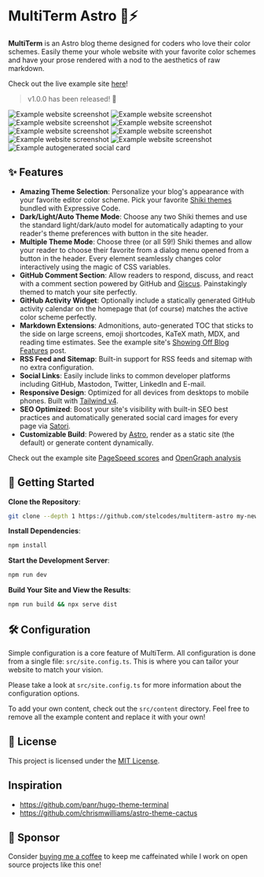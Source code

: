 # MultiTerm Astro 🎨⚡️

**MultiTerm** is an Astro blog theme designed for coders who love their color schemes. Easily theme your whole website with your favorite color schemes and have your prose rendered with a nod to the aesthetics of raw markdown.

Check out the live example site [here](https://multiterm.stelclementine.com)!

> v1.0.0 has been released! 🥳

![Example website screenshot](https://i.imgur.com/zZnrtj3.png)
![Example website screenshot](https://i.imgur.com/NPnMB8S.png)
![Example website screenshot](https://i.imgur.com/e51wsel.png)
![Example website screenshot](https://i.imgur.com/8knxtYb.png)
![Example website screenshot](https://i.imgur.com/3lE9Q3w.png)
![Example website screenshot](https://i.imgur.com/vKxEO5k.png)
![Example website screenshot](https://i.imgur.com/wl5b4ll.png)
![Example website screenshot](https://i.imgur.com/dParrHs.png)
![Example autogenerated social card](https://i.imgur.com/4CBBdF3.png)

## ✨ Features

- **Amazing Theme Selection**: Personalize your blog's appearance with your favorite editor color scheme. Pick your favorite [Shiki themes](https://expressive-code.com/guides/themes/#available-themes) bundled with Expressive Code.
- **Dark/Light/Auto Theme Mode**: Choose any two Shiki themes and use the standard light/dark/auto model for automatically adapting to your reader's theme preferences with button in the site header.
- **Multiple Theme Mode**: Choose three (or all 59!) Shiki themes and allow your reader to choose their favorite from a dialog menu opened from a button in the header. Every element seamlessly changes color interactively using the magic of CSS variables.
- **GitHub Comment Section**: Allow readers to respond, discuss, and react with a comment section powered by GitHub and [Giscus](https://giscus.app). Painstakingly themed to match your site perfectly.
- **GitHub Activity Widget**: Optionally include a statically generated GitHub activity calendar on the homepage that (of course) matches the active color scheme perfectly.
- **Markdown Extensions**: Admonitions, auto-generated TOC that sticks to the side on large screens, emoji shortcodes, KaTeX math, MDX, and reading time estimates. See the example site's [Showing Off Blog Features](https://multiterm.stelclementine.com/posts/showing-off-blog-features) post.
- **RSS Feed and Sitemap**: Built-in support for RSS feeds and sitemap with no extra configuration.
- **Social Links**: Easily include links to common developer platforms including GitHub, Mastodon, Twitter, LinkedIn and E-mail.
- **Responsive Design**: Optimized for all devices from desktops to mobile phones. Built with [Tailwind v4](https://tailwindcss.com/).
- **SEO Optimized**: Boost your site's visibility with built-in SEO best practices and automatically generated social card images for every page via [Satori](https://github.com/vercel/satori).
- **Customizable Build**: Powered by [Astro](https://astro.build/), render as a static site (the default) or generate content dynamically.

Check out the example site [PageSpeed scores](https://pagespeed.web.dev/analysis/https-multiterm-stelclementine-com/qhnp521yci?form_factor=mobile) and [OpenGraph analysis](https://www.opengraph.xyz/url/https%3A%2F%2Fmultiterm.stelclementine.com)

## 🚀 Getting Started

**Clone the Repository**:

```bash
git clone --depth 1 https://github.com/stelcodes/multiterm-astro my-new-blog && cd my-new-blog
```

**Install Dependencies**:

```bash
npm install
```

**Start the Development Server**:

```bash
npm run dev
```

**Build Your Site and View the Results**:

```bash
npm run build && npx serve dist
```

## 🛠️ Configuration

Simple configuration is a core feature of MultiTerm. All configuration is done from a single file: `src/site.config.ts`. This is where you can tailor your website to match your vision.

Please take a look at `src/site.config.ts` for more information about the configuration options.

To add your own content, check out the `src/content` directory. Feel free to remove all the example content and replace it with your own!

## 📄 License

This project is licensed under the [MIT License](LICENSE).

## Inspiration

- https://github.com/panr/hugo-theme-terminal
- https://github.com/chrismwilliams/astro-theme-cactus

## 🩷 Sponsor

Consider [buying me a coffee]() to keep me caffeinated while I work on open source projects like this one!
